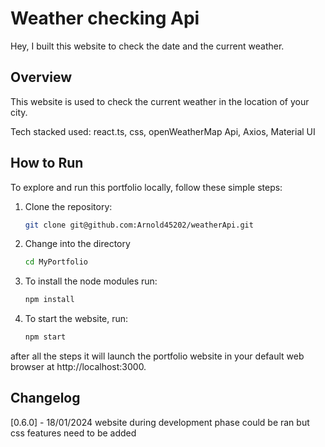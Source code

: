 # Weather checking Api
Hey, I built this website to check the date and the current weather.

## Overview
This website is used to check the current weather in the location of your city. 

Tech stacked used: react.ts, css, openWeatherMap Api, Axios, Material UI 

## How to Run

To explore and run this portfolio locally, follow these simple steps:

1. Clone the repository:

   ```bash
   git clone git@github.com:Arnold45202/weatherApi.git
2. Change into the directory 
   
   ```bash
   cd MyPortfolio
3. To install the node modules run:

   ```bash
   npm install

4. To start the website, run:

   ```bash
   npm start

after all the steps it will launch the portfolio website in your default web browser at http://localhost:3000.

   
## Changelog

[0.6.0] - 18/01/2024 website during development phase could be ran but css features need to be added 
